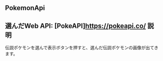 **PokemonApi**
---------------
選んだWeb API: [PokeAPI]<https://pokeapi.co/>
**説明**
---------------
伝説ポケモンを選んで表示ボタンを押すと、選んだ伝説ポケモンの画像が出てきます。